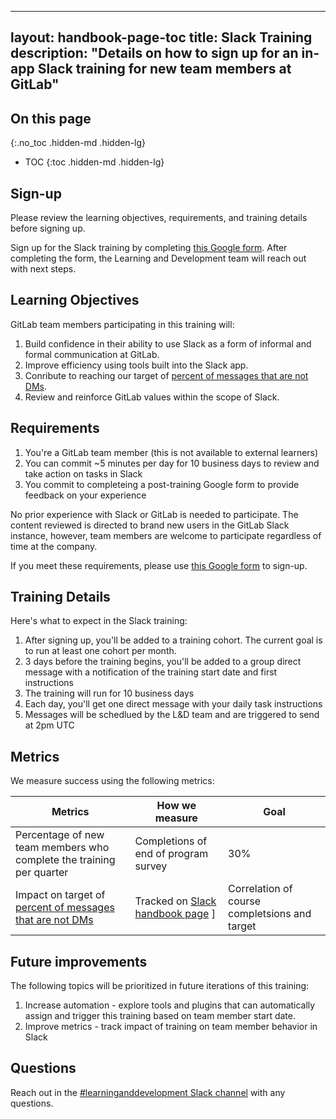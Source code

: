 
---
layout: handbook-page-toc
title: Slack Training
description: "Details on how to sign up for an in-app Slack training for new team members at GitLab"
---

## On this page
{:.no_toc .hidden-md .hidden-lg}

- TOC
{:toc .hidden-md .hidden-lg}

## Sign-up

Please review the learning objectives, requirements, and training details before signing up.

Sign up for the Slack training by completing [this Google form](https://docs.google.com/forms/d/e/1FAIpQLSe1pBLLFYOuoAyKssl9BtVGNlQXP08YYcudrlsKu0lic6apWQ/viewform?usp=sf_link). After completing the form, the Learning and Development team will reach out with next steps.

## Learning Objectives

GitLab team members participating in this training will:

1. Build confidence in their ability to use Slack as a form of informal and formal communication at GitLab.
1. Improve efficiency using tools built into the Slack app.
1. Conribute to reaching our target of [percent of messages that are not DMs](/handbook/communication/#why-we-track--of-messages-that-are-not-dms).
1. Review and reinforce GitLab values within the scope of Slack.

## Requirements

1. You're a GitLab team member (this is not available to external learners)
1. You can commit ~5 minutes per day for 10 business days to review and take action on tasks in Slack
1. You commit to completeing a post-training Google form to provide feedback on your experience

No prior experience with Slack or GitLab is needed to participate. The content reviewed is directed to brand new users in the GitLab Slack instance, however, team members are welcome to participate regardless of time at the company.

If you meet these requirements, please use [this Google form](https://docs.google.com/forms/d/e/1FAIpQLSe1pBLLFYOuoAyKssl9BtVGNlQXP08YYcudrlsKu0lic6apWQ/viewform?usp=sf_link) to sign-up.

## Training Details

Here's what to expect in the Slack training:

1. After signing up, you'll be added to a training cohort. The current goal is to run at least one cohort per month.
1. 3 days before the training begins, you'll be added to a group direct message with a notification of the training start date and first instructions
1. The training will run for 10 business days
1. Each day, you'll get one direct message with your daily task instructions
1. Messages will be schedlued by the L&D team and are triggered to send at 2pm UTC

## Metrics

We measure success using the following metrics:

| Metrics | How we measure | Goal |
| ----- | ----- | ----- |
| Percentage of new team members who complete the training per quarter | Completions of end of program survey | 30% |
|  Impact on target of [percent of messages that are not DMs](/handbook/communication/#why-we-track--of-messages-that-are-not-dms) | Tracked on [Slack handbook page](/handbook/communication/#why-we-track--of-messages-that-are-not-dms) ] | Correlation of course completsions and target |

## Future improvements

The following topics will be prioritized in future iterations of this training:

1. Increase automation - explore tools and plugins that can automatically assign and trigger this training based on team member start date.
1. Improve metrics - track impact of training on team member behavior in Slack

## Questions

Reach out in the [#learninganddevelopment Slack channel](https://app.slack.com/client/T02592416/CMRAWQ97W) with any questions.

